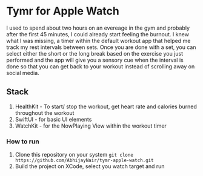# Tymr for Apple Watch

I used to spend about two hours on an evereage in the gym and probably after the first 45 minutes, I could already start feeling the burnout. I knew what I was missing, a timer within the default workout app that helped me track my rest intervals between sets. Once you are done with a set, you can select either the short or the long break based on the exercise you just performed and the app will give you a sensory cue when the interval is done so that you can get back to your workout instead of scrolling away on social media.

## Stack
1. HealthKit - To start/ stop the workout, get heart rate and calories burned throughout the workout
2. SwiftUI - for basic UI elements
3. WatchKit - for the NowPlaying View within the workout timer

### How to run
1. Clone this repository on your system
   `git clone https://github.com/AbhijayNair/tymr-apple-watch.git`
2. Build the project on XCode, select you watch target and run
